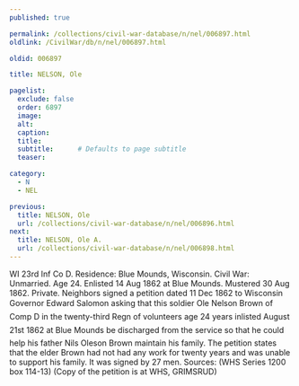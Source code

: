 ```yaml
---
published: true

permalink: /collections/civil-war-database/n/nel/006897.html
oldlink: /CivilWar/db/n/nel/006897.html

oldid: 006897

title: NELSON, Ole

pagelist:
  exclude: false
  order: 6897
  image: 
  alt:
  caption:
  title:
  subtitle:      # Defaults to page subtitle
  teaser:

category: 
  - N 
  - NEL

previous:
  title: NELSON, Ole
  url: /collections/civil-war-database/n/nel/006896.html  
next:
  title: NELSON, Ole A.
  url: /collections/civil-war-database/n/nel/006898.html   
---
```

WI 23rd Inf Co D. Residence: Blue Mounds, Wisconsin. Civil War: Unmarried. Age 24. Enlisted 14 Aug 1862 at Blue Mounds. Mustered 30 Aug 1862. Private. Neighbors signed a petition dated 11 Dec 1862 to Wisconsin Governor Edward Salomon asking that this soldier &#147;Ole Nelson Brown of Comp D in the twenty-third Reg&#146;n of volunteers age 24 years inlisted August 21st 1862 at Blue Mounds&#148; be discharged from the service so that he could help his father Nils Oleson Brown maintain his family. The petition states that the elder Brown had not had any work for twenty years and was unable to support his family. It was signed by 27 men. Sources: (WHS Series 1200 box 114-13) (Copy of the petition is at WHS, GRIMSRUD)